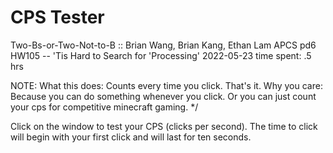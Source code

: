 # CPS Tester

Two-Bs-or-Two-Not-to-B :: Brian Wang, Brian Kang, Ethan Lam
APCS pd6
HW105 -- 'Tis Hard to Search for 'Processing'
2022-05-23
time spent: .5 hrs

NOTE: 
What this does: Counts every time you click. That's it.
Why you care: Because you can do something whenever you click.
Or you can just count your cps for competitive minecraft gaming. 
*/

Click on the window to test your CPS (clicks per second). The time to click will begin with your first click and will last for ten seconds.
